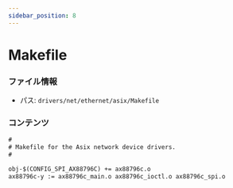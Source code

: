 ```yaml
---
sidebar_position: 8
---
```

# Makefile

### ファイル情報

- パス: `drivers/net/ethernet/asix/Makefile`

### コンテンツ

```txt
#
# Makefile for the Asix network device drivers.
#

obj-$(CONFIG_SPI_AX88796C) += ax88796c.o
ax88796c-y := ax88796c_main.o ax88796c_ioctl.o ax88796c_spi.o

```
